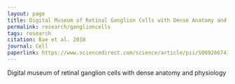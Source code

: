 ```yaml
---
layout: page
title: Digital Museum of Retinal Ganglion Cells with Dense Anatomy and Physiology
permalink: research/ganglioncells
tags: research
citation: Bae et al. 2018
journal: Cell
paperlink: https://www.sciencedirect.com/science/article/pii/S0092867418305725
---
```


Digital museum of retinal ganglion cells with dense anatomy and physiology
